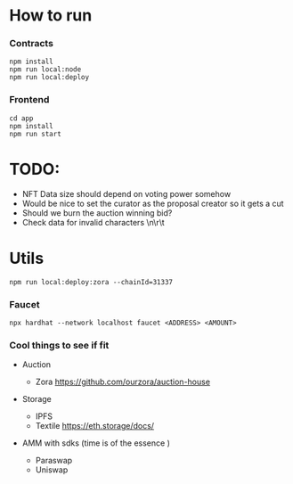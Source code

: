 # How to run

### Contracts
```
npm install
npm run local:node
npm run local:deploy
```

### Frontend
```
cd app
npm install
npm run start
```



# TODO:
- NFT Data size should depend on voting power somehow
- Would be nice to set the curator as the proposal creator so it gets a cut
- Should we burn the auction winning bid?
- Check data for invalid characters \n\r\t

# Utils
```
npm run local:deploy:zora --chainId=31337
```

### Faucet
 ```
 npx hardhat --network localhost faucet <ADDRESS> <AMOUNT>
 ```


 ### Cool things to see if fit
 - Auction
    - Zora https://github.com/ourzora/auction-house
 
 - Storage 
    - IPFS
    - Textile https://eth.storage/docs/

 - AMM with sdks (time is of the essence )
    - Paraswap
    - Uniswap